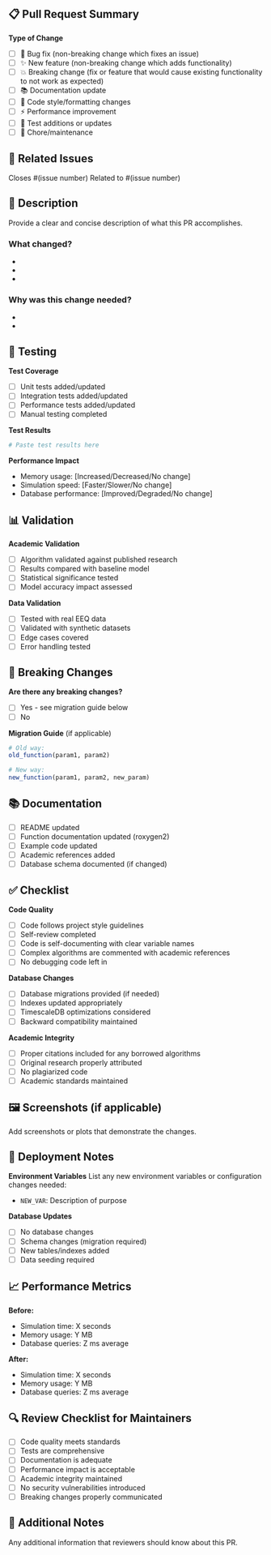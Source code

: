 ## 📋 Pull Request Summary

**Type of Change**
- [ ] 🐛 Bug fix (non-breaking change which fixes an issue)
- [ ] ✨ New feature (non-breaking change which adds functionality)
- [ ] 💥 Breaking change (fix or feature that would cause existing functionality to not work as expected)
- [ ] 📚 Documentation update
- [ ] 🎨 Code style/formatting changes
- [ ] ⚡ Performance improvement
- [ ] 🧪 Test additions or updates
- [ ] 🔧 Chore/maintenance

## 🔗 Related Issues
Closes #(issue number)
Related to #(issue number)

## 📝 Description
Provide a clear and concise description of what this PR accomplishes.

### What changed?
- 
- 
- 

### Why was this change needed?
-
-

## 🧪 Testing
**Test Coverage**
- [ ] Unit tests added/updated
- [ ] Integration tests added/updated  
- [ ] Performance tests added/updated
- [ ] Manual testing completed

**Test Results**
```r
# Paste test results here
```

**Performance Impact**
- Memory usage: [Increased/Decreased/No change]
- Simulation speed: [Faster/Slower/No change]
- Database performance: [Improved/Degraded/No change]

## 📊 Validation
**Academic Validation**
- [ ] Algorithm validated against published research
- [ ] Results compared with baseline model
- [ ] Statistical significance tested
- [ ] Model accuracy impact assessed

**Data Validation**
- [ ] Tested with real EEQ data
- [ ] Validated with synthetic datasets
- [ ] Edge cases covered
- [ ] Error handling tested

## 🔄 Breaking Changes
**Are there any breaking changes?**
- [ ] Yes - see migration guide below
- [ ] No

**Migration Guide** (if applicable)
```r
# Old way:
old_function(param1, param2)

# New way:
new_function(param1, param2, new_param)
```

## 📚 Documentation
- [ ] README updated
- [ ] Function documentation updated (roxygen2)
- [ ] Example code updated
- [ ] Academic references added
- [ ] Database schema documented (if changed)

## ✅ Checklist
**Code Quality**
- [ ] Code follows project style guidelines
- [ ] Self-review completed
- [ ] Code is self-documenting with clear variable names
- [ ] Complex algorithms are commented with academic references
- [ ] No debugging code left in

**Database Changes**
- [ ] Database migrations provided (if needed)
- [ ] Indexes updated appropriately
- [ ] TimescaleDB optimizations considered
- [ ] Backward compatibility maintained

**Academic Integrity**
- [ ] Proper citations included for any borrowed algorithms
- [ ] Original research properly attributed
- [ ] No plagiarized code
- [ ] Academic standards maintained

## 🖼️ Screenshots (if applicable)
Add screenshots or plots that demonstrate the changes.

## 🚀 Deployment Notes
**Environment Variables**
List any new environment variables or configuration changes needed:
- `NEW_VAR`: Description of purpose

**Database Updates**
- [ ] No database changes
- [ ] Schema changes (migration required)
- [ ] New tables/indexes added
- [ ] Data seeding required

## 📈 Performance Metrics
**Before:**
- Simulation time: X seconds
- Memory usage: Y MB
- Database queries: Z ms average

**After:**
- Simulation time: X seconds
- Memory usage: Y MB  
- Database queries: Z ms average

## 🔍 Review Checklist for Maintainers
- [ ] Code quality meets standards
- [ ] Tests are comprehensive
- [ ] Documentation is adequate
- [ ] Performance impact is acceptable
- [ ] Academic integrity maintained
- [ ] No security vulnerabilities introduced
- [ ] Breaking changes properly communicated

## 🎉 Additional Notes
Any additional information that reviewers should know about this PR.